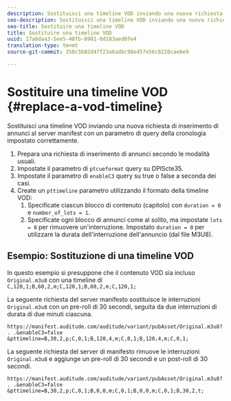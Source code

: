 ```yaml
---
description: Sostituisci una timeline VOD inviando una nuova richiesta di inserimento di annunci al server manifest con un parametro di query della cronologia impostato correttamente.
seo-description: Sostituisci una timeline VOD inviando una nuova richiesta di inserimento di annunci al server manifest con un parametro di query della cronologia impostato correttamente.
seo-title: Sostituire una timeline VOD
title: Sostituire una timeline VOD
uuid: 17a6daa3-5ee5-48fb-8981-0d183aed0fe4
translation-type: tm+mt
source-git-commit: 358c5b02d47f23a6adbc98e457e56c8220cae6e9

---
```



# Sostituire una timeline VOD {#replace-a-vod-timeline}

Sostituisci una timeline VOD inviando una nuova richiesta di inserimento di annunci al server manifest con un parametro di query della cronologia impostato correttamente.

1. Prepara una richiesta di inserimento di annunci secondo le modalità usuali.
1. Impostate il parametro di `ptcueformat` query su DPIScte35.
1. Impostate il parametro di `enableC3` query su true o false a seconda dei casi.
1. Create un `pttimeline` parametro utilizzando il formato della timeline VOD:
   1. Specificate ciascun blocco di contenuto (capitolo) con `duration = 0` e `number_of_lots = 1`.
   1. Specificate ogni blocco di annunci come al solito, ma impostate `lots = 0` per rimuovere un&#39;interruzione. Impostato `duration = 0` per utilizzare la durata dell&#39;interruzione dell&#39;annuncio (dal file M3U8).

## Esempio: Sostituzione di una timeline VOD

In questo esempio si presuppone che il contenuto VOD sia incluso `Original.m3u8` con una timeline di `C,120,1;B,60,2,m;C,120,1;B,60,2,m;C,120,1;`

La seguente richiesta del server manifesto sostituisce le interruzioni `Original.m3u8` con un pre-roll di 30 secondi, seguita da due interruzioni di durata di due minuti ciascuna.

```
https://manifest.auditude.com/auditude/variant/pubAsset/Original.m3u8?. . .&enableC3=false 
&pttimeline=B,30,2,p;C,0,1;B,120,4,m;C,0,1;B,120,4,m;C,0,1;
```

La seguente richiesta del server di manifesto rimuove le interruzioni `Original.m3u8` e aggiunge un pre-roll di 30 secondi e un post-roll di 30 secondi.

```
https://manifest.auditude.com/auditude/variant/pubAsset/Original.m3u8?. . .&enableC3=false 
&pttimeline=B,30,2,p;C,0,1;B,0,0,m;C,0,1;B,0,0,m;C,0,1;B,30,2,t;
```
